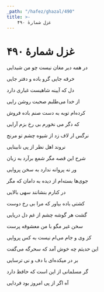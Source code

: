 ```yaml
---
_path: "/hafez/ghazal/490"
title: >-
    غزل شمارهٔ ۴۹۰
---
```

# غزل شمارهٔ ۴۹۰

<div class="b" id="bn1"><div class="m1"><p>در همه دیر مغان نیست چو من شیدایی</p></div>
<div class="m2"><p>خرقه جایی گرو باده و دفتر جایی</p></div></div>
<div class="b" id="bn2"><div class="m1"><p>دل که آیینه شاهیست غباری دارد</p></div>
<div class="m2"><p>از خدا می‌طلبم صحبت روشن رایی</p></div></div>
<div class="b" id="bn3"><div class="m1"><p>کرده‌ام توبه به دست صنم باده فروش</p></div>
<div class="m2"><p>که دگر می نخورم بی رخ بزم آرایی</p></div></div>
<div class="b" id="bn4"><div class="m1"><p>نرگس ار لاف زد از شیوه چشم تو مرنج</p></div>
<div class="m2"><p>نروند اهل نظر از پی نابینایی</p></div></div>
<div class="b" id="bn5"><div class="m1"><p>شرح این قصه مگر شمع برآرد به زبان</p></div>
<div class="m2"><p>ور نه پروانه ندارد به سخن پروایی</p></div></div>
<div class="b" id="bn6"><div class="m1"><p>جوی‌ها بسته‌ام از دیده به دامان که مگر</p></div>
<div class="m2"><p>در کنارم بنشانند سهی بالایی</p></div></div>
<div class="b" id="bn7"><div class="m1"><p>کشتی باده بیاور که مرا بی رخ دوست</p></div>
<div class="m2"><p>گشت هر گوشه چشم از غم دل دریایی</p></div></div>
<div class="b" id="bn8"><div class="m1"><p>سخن غیر مگو با من معشوقه پرست</p></div>
<div class="m2"><p>کز وی و جام می‌ام نیست به کس پروایی</p></div></div>
<div class="b" id="bn9"><div class="m1"><p>این حدیثم چه خوش آمد که سحرگه می‌گفت</p></div>
<div class="m2"><p>بر در میکده‌ای با دف و نی ترسایی</p></div></div>
<div class="b" id="bn10"><div class="m1"><p>گر مسلمانی از این است که حافظ دارد</p></div>
<div class="m2"><p>آه اگر از پی امروز بود فردایی</p></div></div>
